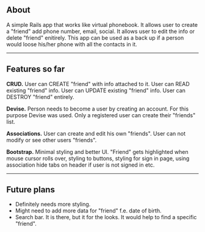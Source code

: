 
**About**
---------

A simple Rails app that works like virtual phonebook. It allows user to create a "friend"
add phone number, email, social. It allows user to edit the info or delete "friend"
enitirely. This app can be used as a back up if a person would loose his/her phone with 
all the contacts in it.

-------------------
**Features so far**
-------------------

**CRUD.** User can CREATE "friend" with info attached to it. User can READ existing "friend" info.
User can UPDATE existing "friend" info. User can DESTROY "friend" entirely.

**Devise.** Person needs to become a user by creating an account. For this purpose Devise was
used. Only a registered user can create their "friends" list.

**Associations.** User can create and edit his own "friends". User can not modify or see other users
"friends".

**Bootstrap.** Minimal styling and better UI. "Friend" gets highlighted when mouse cursor rolls over,
styling to buttons, styling for sign in page, using association hide tabs on header if user
is not signed in etc.

----------------
**Future plans**
----------------

- Definitely needs more styling. 
- Might need to add more data for "friend" f.e. date of birth.
- Search bar. It is there, but it for the looks. It would help to find a specific "friend".
